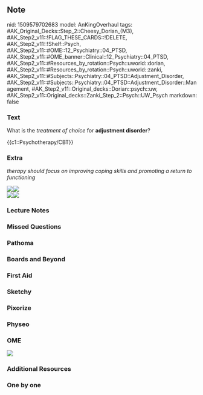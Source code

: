 ## Note
nid: 1509579702683
model: AnKingOverhaul
tags: #AK_Original_Decks::Step_2::Cheesy_Dorian_(M3), #AK_Step2_v11::!FLAG_THESE_CARDS::!DELETE, #AK_Step2_v11::!Shelf::Psych, #AK_Step2_v11::#OME::12_Psychiatry::04_PTSD, #AK_Step2_v11::#OME_banner::Clinical::12_Psychiatry::04_PTSD, #AK_Step2_v11::#Resources_by_rotation::Psych::uworld::dorian, #AK_Step2_v11::#Resources_by_rotation::Psych::uworld::zanki, #AK_Step2_v11::#Subjects::Psychiatry::04_PTSD::Adjustment_Disorder, #AK_Step2_v11::#Subjects::Psychiatry::04_PTSD::Adjustment_Disorder::Management, #AK_Step2_v11::Original_decks::Dorian::psych::uw, #AK_Step2_v11::Original_decks::Zanki_Step_2::Psych::UW_Psych
markdown: false

### Text
What is the <i>treatment of choice</i> for <b>adjustment
disorder</b>?
<div>
  {{c1::Psychotherapy/CBT}}
</div>

### Extra
<i>therapy should focus on improving coping skills and promoting a
return to functioning</i>
<div>
  <div>
    <i><img src="paste-377149668196353.jpg" class=
    "resizer"></i><img src="paste-902819305488385.jpg" class=
    "resizer">
    <div>
      <i><img src=
      "Depressed%20mood%20differential_1606536512076.png" class=
      "resizer"><img src="paste-300763674836993.jpg" class=
      "resizer"></i>
    </div>
  </div>
</div>

### Lecture Notes


### Missed Questions


### Pathoma


### Boards and Beyond


### First Aid


### Sketchy


### Pixorize


### Physeo


### OME
<div class="ome-widget">
  <a href=
  "https://onlinemeded.org/spa/psychiatry/ptsd/acquire?ref=anki"><img src="_OME_AnkiFlashcards_Lesson_1.png"></a>
</div>

### Additional Resources


### One by one

